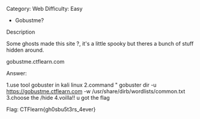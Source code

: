 Category: Web
Difficulty: Easy


- Gobustme?


Description

Some ghosts made this site ?, it's a little spooky but theres a bunch of stuff hidden around.

gobustme.ctflearn.com


Answer:

1.use tool gobuster in kali linux
2.command " gobuster dir -u https://gobustme.ctflearn.com -w /usr/share/dirb/wordlists/common.txt
3.choose the /hide
4.voilla!! u got the flag


Flag:  CTFlearn{gh0sbu5t3rs_4ever}